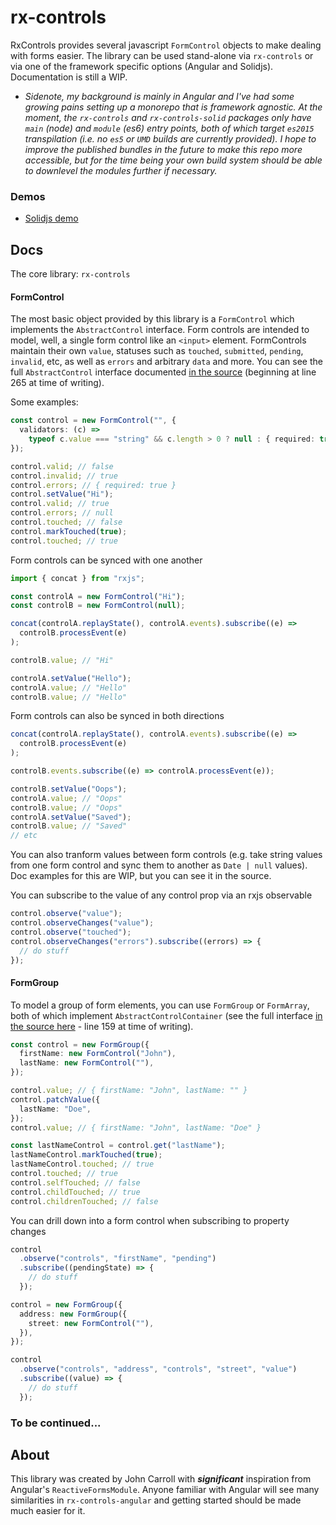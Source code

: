 # rx-controls

RxControls provides several javascript `FormControl` objects to make dealing with forms easier. The library can be used stand-alone via `rx-controls` or via one of the framework specific options (Angular and Solidjs). Documentation is still a WIP.

- _Sidenote, my background is mainly in Angular and I've had some growing pains setting up a monorepo that is framework agnostic. At the moment, the `rx-controls` and `rx-controls-solid` packages only have `main` (node) and `module` (es6) entry points, both of which target `es2015` transpilation (i.e. no `es5` or `UMD` builds are currently provided). I hope to improve the published bundles in the future to make this repo more accessible, but for the time being your own build system should be able to downlevel the modules further if necessary._

### Demos

- [Solidjs demo](https://codesandbox.io/s/rxcontrols-solid-blog-example-4sh0x?file=/index.tsx)

## Docs

The core library: `rx-controls`

#### FormControl

The most basic object provided by this library is a `FormControl` which implements the `AbstractControl` interface. Form controls are intended to model, well, a single form control like an `<input>` element. FormControls maintain their own `value`, statuses such as `touched`, `submitted`, `pending`, `invalid`, etc, as well as `errors` and arbitrary `data` and more. You can see the full `AbstractControl` interface documented [in the source](./projects/rx-controls/src/lib/abstract-control/abstract-control.ts) (beginning at line 265 at time of writing).

Some examples:

```ts
const control = new FormControl("", {
  validators: (c) =>
    typeof c.value === "string" && c.length > 0 ? null : { required: true },
});

control.valid; // false
control.invalid; // true
control.errors; // { required: true }
control.setValue("Hi");
control.valid; // true
control.errors; // null
control.touched; // false
control.markTouched(true);
control.touched; // true
```

Form controls can be synced with one another

```ts
import { concat } from "rxjs";

const controlA = new FormControl("Hi");
const controlB = new FormControl(null);

concat(controlA.replayState(), controlA.events).subscribe((e) =>
  controlB.processEvent(e)
);

controlB.value; // "Hi"

controlA.setValue("Hello");
controlA.value; // "Hello"
controlB.value; // "Hello"
```

Form controls can also be synced in both directions

```ts
concat(controlA.replayState(), controlA.events).subscribe((e) =>
  controlB.processEvent(e)
);

controlB.events.subscribe((e) => controlA.processEvent(e));

controlB.setValue("Oops");
controlA.value; // "Oops"
controlB.value; // "Oops"
controlA.setValue("Saved");
controlB.value; // "Saved"
// etc
```

You can also tranform values between form controls (e.g. take string values from one form control and sync them to another as `Date | null` values). Doc examples for this are WIP, but you can see it in the source.

You can subscribe to the value of any control prop via an rxjs observable

```ts
control.observe("value");
control.observeChanges("value");
control.observe("touched");
control.observeChanges("errors").subscribe((errors) => {
  // do stuff
});
```

#### FormGroup

To model a group of form elements, you can use `FormGroup` or `FormArray`, both of which implement `AbstractControlContainer` (see the full interface [in the source here](./projects/rx-controls/src/lib/abstract-control-container/abstract-control-container.ts) - line 159 at time of writing).

```ts
const control = new FormGroup({
  firstName: new FormControl("John"),
  lastName: new FormControl(""),
});

control.value; // { firstName: "John", lastName: "" }
control.patchValue({
  lastName: "Doe",
});
control.value; // { firstName: "John", lastName: "Doe" }

const lastNameControl = control.get("lastName");
lastNameControl.markTouched(true);
lastNameControl.touched; // true
control.touched; // true
control.selfTouched; // false
control.childTouched; // true
control.childrenTouched; // false
```

You can drill down into a form control when subscribing to property changes

```ts
control
  .observe("controls", "firstName", "pending")
  .subscribe((pendingState) => {
    // do stuff
  });

control = new FormGroup({
  address: new FormGroup({
    street: new FormControl(""),
  }),
});

control
  .observe("controls", "address", "controls", "street", "value")
  .subscribe((value) => {
    // do stuff
  });
```

### To be continued...

## About

This library was created by John Carroll with **_significant_** inspiration from Angular's `ReactiveFormsModule`. Anyone familiar with Angular will see many similarities in `rx-controls-angular` and getting started should be made much easier for it.
